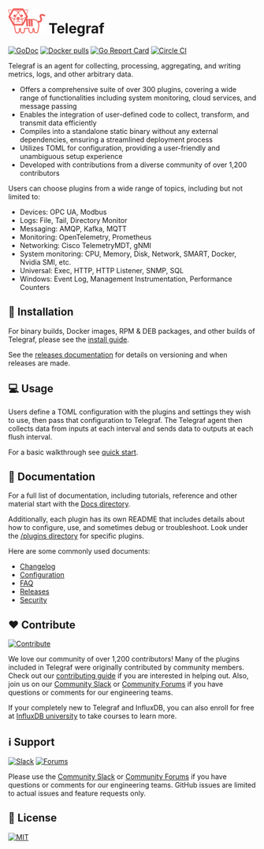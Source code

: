 # ![tiger](assets/TelegrafTigerSmall.png "tiger") Telegraf

[![GoDoc](https://img.shields.io/badge/doc-reference-00ADD8.svg?logo=go)](https://godoc.org/github.com/influxdata/telegraf)  [![Docker pulls](https://img.shields.io/docker/pulls/library/telegraf.svg)](https://hub.docker.com/_/telegraf/) [![Go Report Card](https://goreportcard.com/badge/github.com/influxdata/telegraf)](https://goreportcard.com/report/github.com/influxdata/telegraf) [![Circle CI](https://circleci.com/gh/influxdata/telegraf.svg?style=svg)](https://circleci.com/gh/influxdata/telegraf)

Telegraf is an agent for collecting, processing, aggregating, and writing
metrics, logs, and other arbitrary data.

* Offers a comprehensive suite of over 300 plugins, covering a wide range of
  functionalities including system monitoring, cloud services, and message
  passing
* Enables the integration of user-defined code to collect, transform, and
  transmit data efficiently
* Compiles into a standalone static binary without any external dependencies,
  ensuring a streamlined deployment process
* Utilizes TOML for configuration, providing a user-friendly and unambiguous
  setup experience
* Developed with contributions from a diverse community of over 1,200
  contributors

Users can choose plugins from a wide range of topics, including but not limited
to:

* Devices: OPC UA, Modbus
* Logs: File, Tail, Directory Monitor
* Messaging: AMQP, Kafka, MQTT
* Monitoring: OpenTelemetry, Prometheus
* Networking: Cisco TelemetryMDT, gNMI
* System monitoring: CPU, Memory, Disk, Network, SMART, Docker, Nvidia SMI, etc.
* Universal: Exec, HTTP, HTTP Listener, SNMP, SQL
* Windows: Event Log, Management Instrumentation, Performance Counters

## 🔨 Installation

For binary builds, Docker images, RPM & DEB packages, and other builds of
Telegraf, please see the [install guide](/docs/INSTALL_GUIDE.md).

See the [releases documentation](/docs/RELEASES.md) for details on versioning
and when releases are made.

## 💻 Usage

Users define a TOML configuration with the plugins and settings they wish to
use, then pass that configuration to Telegraf. The Telegraf agent then
collects data from inputs at each interval and sends data to outputs at each
flush interval.

For a basic walkthrough see [quick start](/docs/QUICK_START.md).

## 📖 Documentation

For a full list of documentation, including tutorials, reference and other
material start with the [Docs directory](/docs/README.md).

Additionally, each plugin has its own README that includes details about how to
configure, use, and sometimes debug or troubleshoot. Look under the
[/plugins directory](/plugins/) for specific plugins.

Here are some commonly used documents:

* [Changelog](/CHANGELOG.md)
* [Configuration](/docs/CONFIGURATION.md)
* [FAQ](/docs/FAQ.md)
* [Releases](https://github.com/influxdata/telegraf/releases)
* [Security](/SECURITY.md)

## ❤️ Contribute

[![Contribute](https://img.shields.io/badge/contribute-to_telegraf-blue.svg?logo=influxdb)](https://github.com/influxdata/telegraf/blob/master/CONTRIBUTING.md)

We love our community of over 1,200 contributors! Many of the plugins included
in Telegraf were originally contributed by community members. Check out
our [contributing guide](CONTRIBUTING.md) if you are interested in helping out.
Also, join us on our [Community Slack](https://influxdata.com/slack) or
[Community Forums](https://community.influxdata.com/) if you have questions or
comments for our engineering teams.

If your completely new to Telegraf and InfluxDB, you can also enroll for free at
[InfluxDB university](https://www.influxdata.com/university/) to take courses to
learn more.

## ℹ️ Support

[![Slack](https://img.shields.io/badge/slack-join_chat-blue.svg?logo=slack)](https://www.influxdata.com/slack) [![Forums](https://img.shields.io/badge/discourse-join_forums-blue.svg?logo=discourse)](https://community.influxdata.com/)

Please use the [Community Slack](https://influxdata.com/slack) or
[Community Forums](https://community.influxdata.com/) if you have questions or
comments for our engineering teams. GitHub issues are limited to actual issues
and feature requests only.

## 📜 License

[![MIT](https://img.shields.io/badge/license-MIT-blue)](https://github.com/influxdata/telegraf/blob/master/LICENSE)
